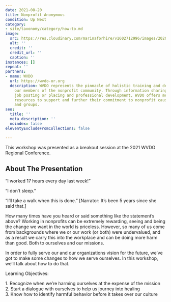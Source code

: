 ```yaml
---
date: 2021-08-20
title: Nonprofit Anonymous
condition: Up Next
category:
- site/taxonomy/category/how-to.md
image:
  src: https://res.cloudinary.com/marinaforhire/v1602712996/images/2020/10/marina-two-tone-wall_bomuwr.webp
  alt: ''
  credit: ''
  credit_url: ''
  caption: ''
instances: []
repeat: ''
partners:
- name: WVDO
  url: https://wvdo-or.org
  description: WVDO represents the pinnacle of holistic training and development for
    our members of the nonprofit community. Through information sharing, networking,
    job posting or placing and professional development, WVDO offers members and organizations
    resources to support and further their commitment to nonprofit causes, services
    and groups.
seo:
  title: ''
  meta_description: ''
  noindex: false
eleventyExcludeFromCollections: false

---
```

This workshop was presented as a breakout session at the 2021 WVDO Regional Conference.

## About The Presentation

“I worked 17 hours every day last week!”

“I don’t sleep.”

“I’ll take a walk when this is done.” \[Narrator: It’s been 5 years since she said that.\]

How many times have you heard or said something like the statement’s above? Working in nonprofits can be extremely rewarding, seeing and being the change we want in the world is priceless. However, so many of us come from backgrounds where we or our work (or both) were undervalued, and as a result we carry this into the workplace and can be doing more harm than good. Both to ourselves and our missions.

In order to fully serve our and our organizations vision for the future, we’ve got to make some changes to how we serve ourselves. In this workshop, we’ll talk about how to do that.

Learning Objectives:

1\. Recognize when we’re harming ourselves at the expense of the mission  
2\. Start a dialogue with ourselves to help us journey into healing  
3\. Know how to identify harmful behavior before it takes over our culture
